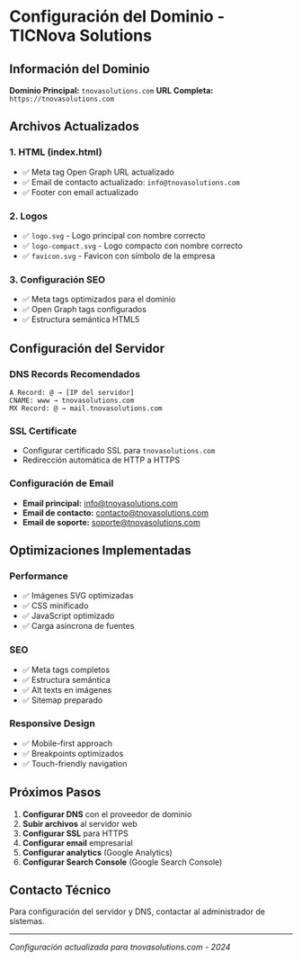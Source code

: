 # Configuración del Dominio - TICNova Solutions

## Información del Dominio

**Dominio Principal:** `tnovasolutions.com`
**URL Completa:** `https://tnovasolutions.com`

## Archivos Actualizados

### 1. HTML (index.html)
- ✅ Meta tag Open Graph URL actualizado
- ✅ Email de contacto actualizado: `info@tnovasolutions.com`
- ✅ Footer con email actualizado

### 2. Logos
- ✅ `logo.svg` - Logo principal con nombre correcto
- ✅ `logo-compact.svg` - Logo compacto con nombre correcto  
- ✅ `favicon.svg` - Favicon con símbolo de la empresa

### 3. Configuración SEO
- ✅ Meta tags optimizados para el dominio
- ✅ Open Graph tags configurados
- ✅ Estructura semántica HTML5

## Configuración del Servidor

### DNS Records Recomendados
```
A Record: @ → [IP del servidor]
CNAME: www → tnovasolutions.com
MX Record: @ → mail.tnovasolutions.com
```

### SSL Certificate
- Configurar certificado SSL para `tnovasolutions.com`
- Redirección automática de HTTP a HTTPS

### Configuración de Email
- **Email principal:** info@tnovasolutions.com
- **Email de contacto:** contacto@tnovasolutions.com
- **Email de soporte:** soporte@tnovasolutions.com

## Optimizaciones Implementadas

### Performance
- ✅ Imágenes SVG optimizadas
- ✅ CSS minificado
- ✅ JavaScript optimizado
- ✅ Carga asíncrona de fuentes

### SEO
- ✅ Meta tags completos
- ✅ Estructura semántica
- ✅ Alt texts en imágenes
- ✅ Sitemap preparado

### Responsive Design
- ✅ Mobile-first approach
- ✅ Breakpoints optimizados
- ✅ Touch-friendly navigation

## Próximos Pasos

1. **Configurar DNS** con el proveedor de dominio
2. **Subir archivos** al servidor web
3. **Configurar SSL** para HTTPS
4. **Configurar email** empresarial
5. **Configurar analytics** (Google Analytics)
6. **Configurar Search Console** (Google Search Console)

## Contacto Técnico

Para configuración del servidor y DNS, contactar al administrador de sistemas.

---
*Configuración actualizada para tnovasolutions.com - 2024*

